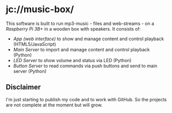 # jc://music-box/

This software is built to run mp3-music - files and web-streams - on a _Raspberry Pi 3B+_ in a wooden box with speakers. It consists of:

- *App (web interface)* to show and manage content and control playback (HTML5/JavaScript)
- *Main Server* to import and manage content and control playback (Python)
- *LED Server* to show volume and status via LED (Python)
- *Button Server* to read commands via push buttons and send to main server (Python)

## Disclaimer

I'm just starting to publish my code and to work with GitHub. So the projects are not complete at the moment but will grow.
